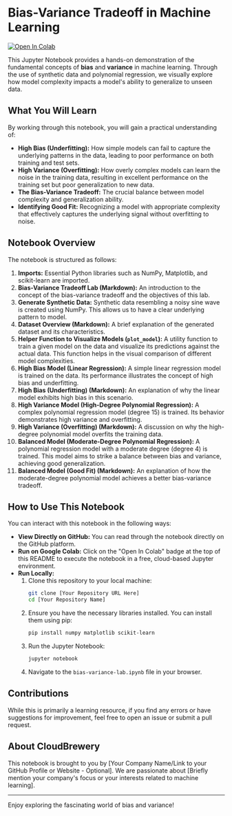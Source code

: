 # Bias-Variance Tradeoff in Machine Learning

[![Open In Colab](https://colab.research.google.com/assets/colab-badge.svg)](https://colab.research.google.com/drive/1CYLYABpHQy9R4nWCtAv7Jo7DxMrKLcpI?usp=drive_link)

This Jupyter Notebook provides a hands-on demonstration of the fundamental concepts of **bias** and **variance** in machine learning. Through the use of synthetic data and polynomial regression, we visually explore how model complexity impacts a model's ability to generalize to unseen data.

## What You Will Learn

By working through this notebook, you will gain a practical understanding of:

* **High Bias (Underfitting):** How simple models can fail to capture the underlying patterns in the data, leading to poor performance on both training and test sets.
* **High Variance (Overfitting):** How overly complex models can learn the noise in the training data, resulting in excellent performance on the training set but poor generalization to new data.
* **The Bias-Variance Tradeoff:** The crucial balance between model complexity and generalization ability.
* **Identifying Good Fit:** Recognizing a model with appropriate complexity that effectively captures the underlying signal without overfitting to noise.

## Notebook Overview

The notebook is structured as follows:

1.  **Imports:** Essential Python libraries such as NumPy, Matplotlib, and scikit-learn are imported.
2.  **Bias-Variance Tradeoff Lab (Markdown):** An introduction to the concept of the bias-variance tradeoff and the objectives of this lab.
3.  **Generate Synthetic Data:** Synthetic data resembling a noisy sine wave is created using NumPy. This allows us to have a clear underlying pattern to model.
4.  **Dataset Overview (Markdown):** A brief explanation of the generated dataset and its characteristics.
5.  **Helper Function to Visualize Models (`plot_model`):** A utility function to train a given model on the data and visualize its predictions against the actual data. This function helps in the visual comparison of different model complexities.
6.  **High Bias Model (Linear Regression):** A simple linear regression model is trained on the data. Its performance illustrates the concept of high bias and underfitting.
7.  **High Bias (Underfitting) (Markdown):** An explanation of why the linear model exhibits high bias in this scenario.
8.  **High Variance Model (High-Degree Polynomial Regression):** A complex polynomial regression model (degree 15) is trained. Its behavior demonstrates high variance and overfitting.
9.  **High Variance (Overfitting) (Markdown):** A discussion on why the high-degree polynomial model overfits the training data.
10. **Balanced Model (Moderate-Degree Polynomial Regression):** A polynomial regression model with a moderate degree (degree 4) is trained. This model aims to strike a balance between bias and variance, achieving good generalization.
11. **Balanced Model (Good Fit) (Markdown):** An explanation of how the moderate-degree polynomial model achieves a better bias-variance tradeoff.

## How to Use This Notebook

You can interact with this notebook in the following ways:

* **View Directly on GitHub:** You can read through the notebook directly on the GitHub platform.
* **Run on Google Colab:** Click on the "Open In Colab" badge at the top of this README to execute the notebook in a free, cloud-based Jupyter environment. 
* **Run Locally:**
    1.  Clone this repository to your local machine:
        ```bash
        git clone [Your Repository URL Here]
        cd [Your Repository Name]
        ```
    2.  Ensure you have the necessary libraries installed. You can install them using pip:
        ```bash
        pip install numpy matplotlib scikit-learn
        ```
    3.  Run the Jupyter Notebook:
        ```bash
        jupyter notebook
        ```
    4.  Navigate to the `bias-variance-lab.ipynb` file in your browser.

## Contributions

While this is primarily a learning resource, if you find any errors or have suggestions for improvement, feel free to open an issue or submit a pull request.

## About CloudBrewery

This notebook is brought to you by [Your Company Name/Link to your GitHub Profile or Website - Optional]. We are passionate about [Briefly mention your company's focus or your interests related to machine learning].

---

Enjoy exploring the fascinating world of bias and variance!

